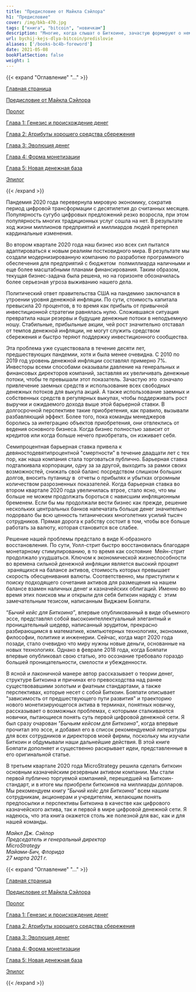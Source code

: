 ```yaml
---
title: "Предисловие от Майкла Сэйлора"
h1: "Предисловие"
cover: /img/bkb-470.jpg
tags: ["книга", "bitcoin", "новичкам"]
description: "Многие, когда слышат о Биткоине, зачастую формируют о нем собственное мнение, даже не пытаясь понять, чем он является на самом деле..."
url: bychij-kejs-dlya-bitcoin/predislovie
aliases: ['/books-bc4b-foreword']
date: 2021-05-08
bookFlatSection: false
weight: 1
---
```


{{< expand "Оглавление" "..." >}}

[Главная страница](/bychij-kejs-dlya-bitcoin)

[Предисловие от Майкла Сэйлора](/bychij-kejs-dlya-bitcoin/predislovie)

[Пролог](/bychij-kejs-dlya-bitcoin/prolog)

[Глава 1: Генезис и происхождение денег](/bychij-kejs-dlya-bitcoin/glava-1)

[Глава 2: Атрибуты хорошего средства сбережения](/bychij-kejs-dlya-bitcoin/glava-2)

[Глава 3: Эволюция денег](/bychij-kejs-dlya-bitcoin/glava-3)

[Глава 4: Форма монетизации](/bychij-kejs-dlya-bitcoin/glava-4)

[Глава 5: Новая денежная база](/bychij-kejs-dlya-bitcoin/glava-5)

[Эпилог](/bychij-kejs-dlya-bitcoin/epilog)

{{< /expand >}}

Пандемия 2020 года перевернула мировую экономику, сократив период цифровой трансформации с десятилетия до считанных месяцев. Популярность сугубо цифровых предложений резко возросла, при этом популярность многих традиционных услуг сошла на нет. В результате ход жизни миллионов предприятий и миллиардов людей претерпел кардинальные изменения.

Во втором квартале 2020 года наш бизнес изо всех сил пытался адаптироваться к новым реалиям постковидного мира. В результате мы создали модернизированную компанию по разработке программного обеспечения для предприятий с бюджетом  полмиллиарда наличными и еще более масштабными планами финансирования. Таким образом, текущая бизнес-задача была решена, но на горизонте обозначилась более серьезная угроза выживанию нашего дела.

Политический ответ правительства США на пандемию заключался в утроении уровня денежной инфляции. По сути, стоимость капитала превысила 20 процентов, в то время как прибыль от привычной инвестиционной стратегии равнялась нулю. Сложившаяся ситуация превратила наши резервы и будущие денежные потоки в неподъемную ношу. Стабильные, прибыльные акции, чей рост значительно отставал от темпов денежной инфляции, не могут служить средством сбережения и быстро теряют поддержку инвестиционного сообщества.

Эта проблема уже существовала в течение десяти лет, предшествующих пандемии, хотя и была менее очевидна. С 2010 по 2019 год уровень денежной инфляции составлял примерно 7%. Инвесторы всеми способами оказывали давление на генеральных и финансовых директоров компаний, заставляя их увеличивать денежные потоки, чтобы те превышали этот показатель. Зачастую это  означало привлечение заемных средств и использование всех свободных денежных потоков для выкупа акций. А также использование заемных и собственных средств в регулярных выкупах, чтобы поддерживать рост выручки и ожидаемого дохода выше этой барьерной ставки. В долгосрочной перспективе такие приобретения, как правило, вызывали разбавляющий эффект. Более того, пока команды менеджеров боролись за интеграцию объектов приобретения, они отвлеклись от ведения основного бизнеса. Когда бизнес полностью зависит от кредитов или когда больше нечего приобретать, он изживает себя.

Семипроцентная барьерная ставка привела к девяностодевятипроцентной "смертности" в течение двадцати лет с тех пор, как наша компания стала торговаться публично. Барьерная ставка подталкивала корпорации, одну за за другой, выходить за рамки своих возможностей, снижать свой баланс посредством слишком больших долгов, вносить путаницу в  отчеты о прибылях и убытках огромным количеством разрозненных показателей. Когда барьерная ставка во втором квартале 2020 года увеличилась втрое, стало ясно, что мы больше не можем продолжать бороться с нависшим инфляционным бременем. Если бы мы продолжали вести бизнес как прежде, решение нескольких центральных банков напечатать больше денег значительно подорвало бы всю ценность титанических многолетних усилий тысяч сотрудников. Прямая дорога к рабству состоит в том, чтобы все больше работать за валюту, которая становится все слабее.

Решение нашей проблемы предстало в виде К-образного восстановления. По сути, Уолл-стрит быстро восстановилась благодаря монетарному стимулированию, в то время как состояние  Мейн-стрит продолжало ухудшаться. Ключом к экономической жизнеспособности во времена сильной денежной инфляции является высокий процент  хранящихся на балансе активов, стоимость которых превышает скорость обесценивания валюты. Соответственно, мы приступили к поиску подходящего сочетания активов для размещения на нашем балансе взамен наличных денег и казначейских облигаций. Именно во время этих поисков мы и открыли для себя биткоин наряду с  этим замечательным тезисом, написанным Виджаем Бояпати.

“_Бычий кейс для Биткоинa”_, впервые опубликованный в виде объемного эссе, представлял собой высокоинтеллектуальный элегантный и проницательный шедевр, написанный эрудитом, прекрасно разбирающимся в математике, компьютерных технологиях, экономике, философии, политике и инженерии. Сейчас, когда март 2020 года позади, стало очевидно что миру нужны новые деньги, основанные на новых технологиях. Однако в феврале 2018 года, когда Бояпати впервые опубликовал свою статью, это осознание требовало гораздо большей проницательности, смелости и убежденности.

В ясной и лаконичной манере автор рассказывает о теории денег, структуре Биткоина и причинах его превосходства над ранее существовавшими золотым и фиатным стандартами, а также перспективах, которые несет с собой Биткоин. Бояпати описывает "зависимость от предшествующего пути развития" и траекторию нового монетизирующегося актива в терминах, понятных новичку, рассказывает о возможных проблемах, с которыми сталкиваются новички, пытающиеся понять суть первой цифровой денежной сети. Я был сразу очарован _"Бычьим кейсом для Биткоинa"_, когда впервые прочитал это эссе, и добавил его в список рекомендуемой литературы для всех сотрудников и директоров моей фирмы, поскольку мы изучали Биткоин и обдумывали наши дальнейшие действия. В этой книге Бояпати дополняет и существенно раскрывает идеи, представленные в его оригинальной статье.

В третьем квартале 2020 года MicroStrategy решила сделать биткоин основным казначейским резервным активом компании. Мы стали первой публично торгуемой компанией, перешедшей на Биткоин-стандарт, и в итоге мы приобрели биткоинов на миллиарды долларов. Мы рекомендуем книгу “_Бычий кейс для Биткоинa”_ всем нашим сотрудникам, акционерам и учредителям, желающим понять предпосылки и перспективы Биткоинa в качестве как цифрового казначейского актива, так и первой в мире цифровой денежной сети. Я надеюсь, что эта книга окажется столь же полезной для вас, как и для нашей команды.

_Майкл Дж. Сэйлор  
Председатель и генеральный директор  
MicroStrategy  
Майами-Бич, Флорида  
27 марта 2021 г._

{{< expand "Оглавление" "..." >}}

[Главная страница](/bychij-kejs-dlya-bitcoin)

[Предисловие от Майкла Сэйлора](/bychij-kejs-dlya-bitcoin/predislovie)

[Пролог](/bychij-kejs-dlya-bitcoin/prolog)

[Глава 1: Генезис и происхождение денег](/bychij-kejs-dlya-bitcoin/glava-1)

[Глава 2: Атрибуты хорошего средства сбережения](/bychij-kejs-dlya-bitcoin/glava-2)

[Глава 3: Эволюция денег](/bychij-kejs-dlya-bitcoin/glava-3)

[Глава 4: Форма монетизации](/bychij-kejs-dlya-bitcoin/glava-4)

[Глава 5: Новая денежная база](/bychij-kejs-dlya-bitcoin/glava-5)

[Эпилог](/bychij-kejs-dlya-bitcoin/epilog)

{{< /expand >}}